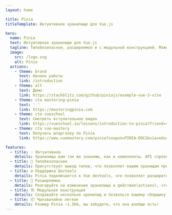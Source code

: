 ```yaml
---
layout: home

title: Pinia
titleTemplate: Интуитивное хранилище для Vue.js

hero:
  name: Pinia
  text: Интуитивное хранилище для Vue.js
  tagline: Типобезопасное, расширяемое и с модульной конструкцией. Можно даже забыть, что вы используете хранилище.
  image:
    src: /logo.svg
    alt: Pinia
  actions:
    - theme: brand
      text: Начало работы
      link: /introduction
    - theme: alt
      text: Демо
      link: https://stackblitz.com/github/piniajs/example-vue-3-vite
    - theme: cta mastering-pinia
      text: ' '
      link: https://masteringpinia.com
    - theme: cta vueschool
      text: Смотреть вступительное видео
      link: https://vueschool.io/lessons/introduction-to-pinia?friend=vuerouter&utm_source=pinia&utm_medium=link&utm_campaign=homepage
    - theme: cta vue-mastery
      text: Получить шпаргалку по Pinia
      link: https://www.vuemastery.com/pinia?coupon=PINIA-DOCS&via=eduardo

features:
  - title: 💡 Интуитивное
    details: Хранилища вам так же знакомы, как и компоненты. API спроектировано для создания хорошо организованных хранилищ.
  - title: 🔑 Типобезопасное
    details: Присутствует вывод типов, что позволяет вашим хранищам предоставлять автозаполнение даже на JavaScript!
  - title: ⚙️ Поддержка Devtools
    details: Pinia подключается к Vue devtools, что позволяет расширить возможности разработки как в Vue 2, так и в Vue 3.
  - title: 🔌 Расширяемое
    details: Реагируйте на изменения хранилища и действия(actions), чтобы расширить Pinia с помощью транзакций, синхронизации с Local Storage и т.д.
  - title: 🏗 Модульная конструкция
    details: Создавайте несколько хранилищ и позвольте вашему сборщику кода автоматически разделить их.
  - title: 📦 Чрезвычайно легкое
    details: Размер Pinia ~1.5kb, вы забудете, что она вообще есть!
---
```


<script setup>
import HomeSponsors from './.vitepress/theme/components/HomeSponsors.vue'
import './.vitepress/theme/styles/home-links.css'
</script>

<HomeSponsors />
